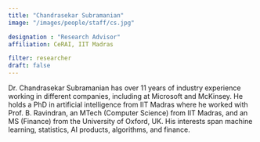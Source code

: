 ```yaml
---
title: "Chandrasekar Subramanian"
image: "/images/people/staff/cs.jpg"

designation : "Research Advisor"
affiliation: CeRAI, IIT Madras

filter: researcher
draft: false
---
```


Dr. Chandrasekar Subramanian has over 11 years of industry experience working in different companies, including at Microsoft and McKinsey. He holds a PhD in artificial intelligence from IIT Madras where he worked with Prof. B. Ravindran, an MTech (Computer Science) from IIT Madras, and an MS (Finance) from the University of Oxford, UK. His interests span machine learning, statistics, AI products, algorithms, and finance.
